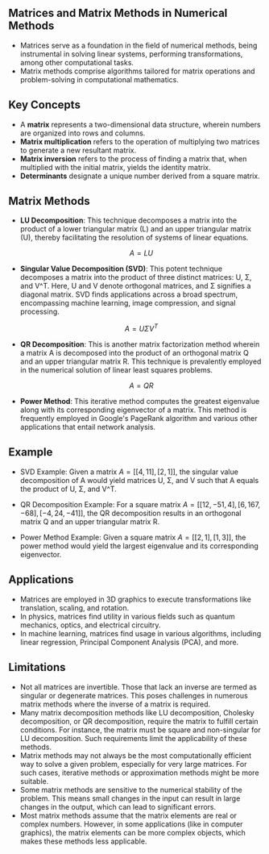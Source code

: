 ## Matrices and Matrix Methods in Numerical Methods

- Matrices serve as a foundation in the field of numerical methods, being instrumental in solving linear systems, performing transformations, among other computational tasks.
- Matrix methods comprise algorithms tailored for matrix operations and problem-solving in computational mathematics.

## Key Concepts

- A **matrix** represents a two-dimensional data structure, wherein numbers are organized into rows and columns.
- **Matrix multiplication** refers to the operation of multiplying two matrices to generate a new resultant matrix.
- **Matrix inversion** refers to the process of finding a matrix that, when multiplied with the initial matrix, yields the identity matrix.
- **Determinants** designate a unique number derived from a square matrix.

## Matrix Methods 

- **LU Decomposition**: This technique decomposes a matrix into the product of a lower triangular matrix (L) and an upper triangular matrix (U), thereby facilitating the resolution of systems of linear equations.

    $$A = LU$$

-  **Singular Value Decomposition (SVD)**: This potent technique decomposes a matrix into the product of three distinct matrices: U, Σ, and V^T. Here, U and V denote orthogonal matrices, and Σ signifies a diagonal matrix. SVD finds applications across a broad spectrum, encompassing machine learning, image compression, and signal processing.

    $$A = UΣV^T$$

- **QR Decomposition**: This is another matrix factorization method wherein a matrix A is decomposed into the product of an orthogonal matrix Q and an upper triangular matrix R. This technique is prevalently employed in the numerical solution of linear least squares problems.

    $$A = QR$$

- **Power Method**: This iterative method computes the greatest eigenvalue along with its corresponding eigenvector of a matrix. This method is frequently employed in Google's PageRank algorithm and various other applications that entail network analysis.

## Example

- SVD Example: Given a matrix $A = [[4, 11], [2, 1]]$, the singular value decomposition of A would yield matrices U, Σ, and V such that A equals the product of U, Σ, and V^T.

- QR Decomposition Example: For a square matrix $A = [[12, -51, 4], [6, 167, -68], [-4, 24, -41]]$, the QR decomposition results in an orthogonal matrix Q and an upper triangular matrix R.

- Power Method Example: Given a square matrix $A = [[2, 1], [1, 3]]$, the power method would yield the largest eigenvalue and its corresponding eigenvector.

## Applications

- Matrices are employed in 3D graphics to execute transformations like translation, scaling, and rotation.
- In physics, matrices find utility in various fields such as quantum mechanics, optics, and electrical circuitry.
- In machine learning, matrices find usage in various algorithms, including linear regression, Principal Component Analysis (PCA), and more.

## Limitations

- Not all matrices are invertible. Those that lack an inverse are termed as singular or degenerate matrices. This poses challenges in numerous matrix methods where the inverse of a matrix is required.
- Many matrix decomposition methods like LU decomposition, Cholesky decomposition, or QR decomposition, require the matrix to fulfill certain conditions. For instance, the matrix must be square and non-singular for LU decomposition. Such requirements limit the applicability of these methods.
- Matrix methods may not always be the most computationally efficient way to solve a given problem, especially for very large matrices. For such cases, iterative methods or approximation methods might be more suitable.
- Some matrix methods are sensitive to the numerical stability of the problem. This means small changes in the input can result in large changes in the output, which can lead to significant errors.
- Most matrix methods assume that the matrix elements are real or complex numbers. However, in some applications (like in computer graphics), the matrix elements can be more complex objects, which makes these methods less applicable.
